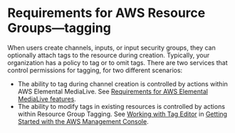 # Requirements for AWS Resource Groups—tagging<a name="requirements-for-tagging"></a>

When users create channels, inputs, or input security groups, they can optionally attach tags to the resource during creation\. Typically, your organization has a policy to tag or to omit tags\. There are two services that control permissions for tagging, for two different scenarios:
+ The ability to tag during channel creation is controlled by actions within AWS Elemental MediaLive\. See [Requirements for AWS Elemental MediaLive features](requirements-for-medialive.md)\. 
+ The ability to modify tags in existing resources is controlled by actions within Resource Group Tagging\. See [Working with Tag Editor](https://docs.aws.amazon.com/awsconsolehelpdocs/latest/gsg/tag-editor.html) in [Getting Started with the AWS Management Console](https://docs.aws.amazon.com/awsconsolehelpdocs/latest/gsg/getting-started.html)\.